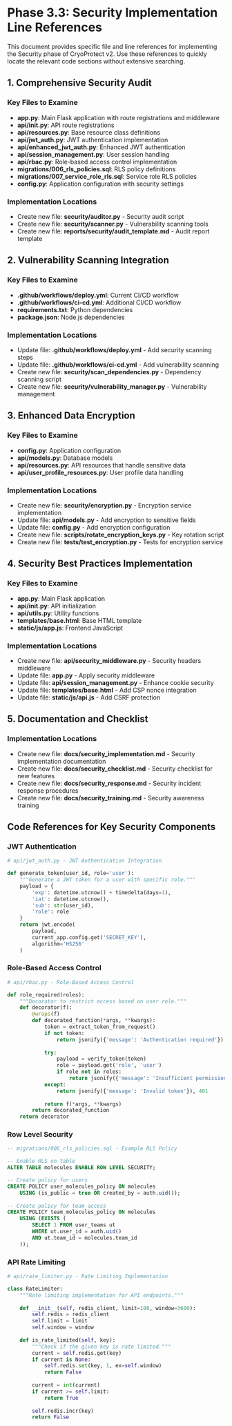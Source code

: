 # Phase 3.3: Security Implementation Line References

This document provides specific file and line references for implementing the Security phase of CryoProtect v2. Use these references to quickly locate the relevant code sections without extensive searching.

## 1. Comprehensive Security Audit

### Key Files to Examine
- **app.py**: Main Flask application with route registrations and middleware
- **api/__init__.py**: API route registrations
- **api/resources.py**: Base resource class definitions
- **api/jwt_auth.py**: JWT authentication implementation
- **api/enhanced_jwt_auth.py**: Enhanced JWT authentication
- **api/session_management.py**: User session handling
- **api/rbac.py**: Role-based access control implementation
- **migrations/006_rls_policies.sql**: RLS policy definitions
- **migrations/007_service_role_rls.sql**: Service role RLS policies
- **config.py**: Application configuration with security settings

### Implementation Locations
- Create new file: **security/auditor.py** - Security audit script
- Create new file: **security/scanner.py** - Vulnerability scanning tools
- Create new file: **reports/security/audit_template.md** - Audit report template

## 2. Vulnerability Scanning Integration

### Key Files to Examine
- **.github/workflows/deploy.yml**: Current CI/CD workflow
- **.github/workflows/ci-cd.yml**: Additional CI/CD workflow
- **requirements.txt**: Python dependencies
- **package.json**: Node.js dependencies

### Implementation Locations
- Update file: **.github/workflows/deploy.yml** - Add security scanning steps
- Update file: **.github/workflows/ci-cd.yml** - Add vulnerability scanning
- Create new file: **security/scan_dependencies.py** - Dependency scanning script
- Create new file: **security/vulnerability_manager.py** - Vulnerability management

## 3. Enhanced Data Encryption

### Key Files to Examine
- **config.py**: Application configuration
- **api/models.py**: Database models
- **api/resources.py**: API resources that handle sensitive data
- **api/user_profile_resources.py**: User profile data handling

### Implementation Locations
- Create new file: **security/encryption.py** - Encryption service implementation
- Update file: **api/models.py** - Add encryption to sensitive fields
- Update file: **config.py** - Add encryption configuration
- Create new file: **scripts/rotate_encryption_keys.py** - Key rotation script
- Create new file: **tests/test_encryption.py** - Tests for encryption service

## 4. Security Best Practices Implementation

### Key Files to Examine
- **app.py**: Main Flask application
- **api/__init__.py**: API initialization
- **api/utils.py**: Utility functions
- **templates/base.html**: Base HTML template
- **static/js/app.js**: Frontend JavaScript

### Implementation Locations
- Create new file: **api/security_middleware.py** - Security headers middleware
- Update file: **app.py** - Apply security middleware
- Update file: **api/session_management.py** - Enhance cookie security
- Update file: **templates/base.html** - Add CSP nonce integration
- Update file: **static/js/api.js** - Add CSRF protection

## 5. Documentation and Checklist

### Implementation Locations
- Create new file: **docs/security_implementation.md** - Security implementation documentation
- Create new file: **docs/security_checklist.md** - Security checklist for new features
- Create new file: **docs/security_response.md** - Security incident response procedures
- Create new file: **docs/security_training.md** - Security awareness training

## Code References for Key Security Components

### JWT Authentication
```python
# api/jwt_auth.py - JWT Authentication Integration

def generate_token(user_id, role='user'):
    """Generate a JWT token for a user with specific role."""
    payload = {
        'exp': datetime.utcnow() + timedelta(days=1),
        'iat': datetime.utcnow(),
        'sub': str(user_id),
        'role': role
    }
    return jwt.encode(
        payload,
        current_app.config.get('SECRET_KEY'),
        algorithm='HS256'
    )
```

### Role-Based Access Control
```python
# api/rbac.py - Role-Based Access Control

def role_required(roles):
    """Decorator to restrict access based on user role."""
    def decorator(f):
        @wraps(f)
        def decorated_function(*args, **kwargs):
            token = extract_token_from_request()
            if not token:
                return jsonify({'message': 'Authentication required'}), 401
            
            try:
                payload = verify_token(token)
                role = payload.get('role', 'user')
                if role not in roles:
                    return jsonify({'message': 'Insufficient permissions'}), 403
            except:
                return jsonify({'message': 'Invalid token'}), 401
            
            return f(*args, **kwargs)
        return decorated_function
    return decorator
```

### Row Level Security
```sql
-- migrations/006_rls_policies.sql - Example RLS Policy

-- Enable RLS on table
ALTER TABLE molecules ENABLE ROW LEVEL SECURITY;

-- Create policy for users
CREATE POLICY user_molecules_policy ON molecules 
    USING (is_public = true OR created_by = auth.uid());
    
-- Create policy for team access
CREATE POLICY team_molecules_policy ON molecules 
    USING (EXISTS (
        SELECT 1 FROM user_teams ut 
        WHERE ut.user_id = auth.uid() 
        AND ut.team_id = molecules.team_id
    ));
```

### API Rate Limiting
```python
# api/rate_limiter.py - Rate Limiting Implementation

class RateLimiter:
    """Rate limiting implementation for API endpoints."""
    
    def __init__(self, redis_client, limit=100, window=3600):
        self.redis = redis_client
        self.limit = limit
        self.window = window
    
    def is_rate_limited(self, key):
        """Check if the given key is rate limited."""
        current = self.redis.get(key)
        if current is None:
            self.redis.set(key, 1, ex=self.window)
            return False
        
        current = int(current)
        if current >= self.limit:
            return True
            
        self.redis.incr(key)
        return False
```